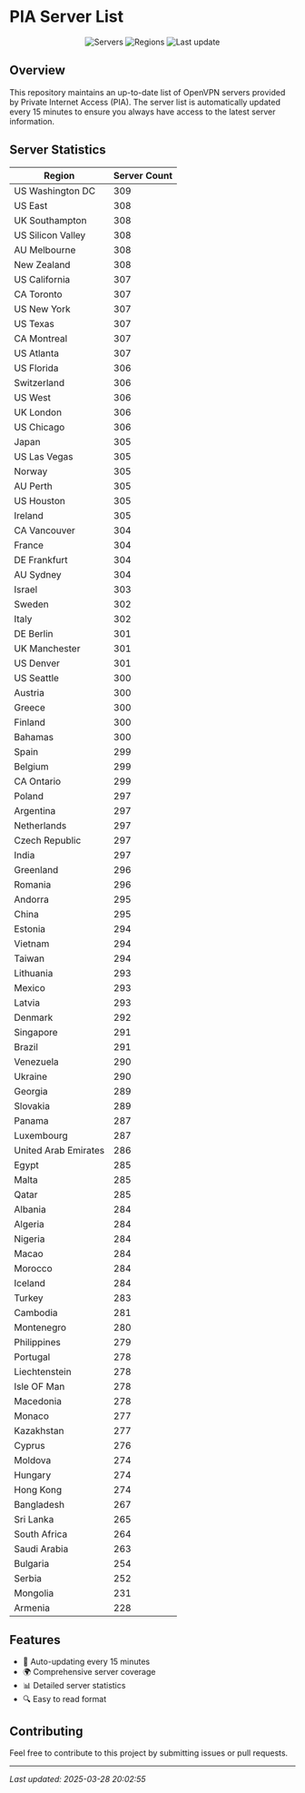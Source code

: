 # PIA Server List

<div align="center">

![Servers](https://img.shields.io/badge/servers-28,264-blue)
![Regions](https://img.shields.io/badge/regions-97-blue)
![Last update](https://img.shields.io/badge/Last_Updated-March_28_2025_15:02_EST-blue)

</div>

## Overview
This repository maintains an up-to-date list of OpenVPN servers provided by Private Internet Access (PIA). The server list is automatically updated every 15 minutes to ensure you always have access to the latest server information.

## Server Statistics
| Region | Server Count |
|--------|--------------|
| US Washington DC               | 309          |
| US East                        | 308          |
| UK Southampton                 | 308          |
| US Silicon Valley              | 308          |
| AU Melbourne                   | 308          |
| New Zealand                    | 308          |
| US California                  | 307          |
| CA Toronto                     | 307          |
| US New York                    | 307          |
| US Texas                       | 307          |
| CA Montreal                    | 307          |
| US Atlanta                     | 307          |
| US Florida                     | 306          |
| Switzerland                    | 306          |
| US West                        | 306          |
| UK London                      | 306          |
| US Chicago                     | 306          |
| Japan                          | 305          |
| US Las Vegas                   | 305          |
| Norway                         | 305          |
| AU Perth                       | 305          |
| US Houston                     | 305          |
| Ireland                        | 305          |
| CA Vancouver                   | 304          |
| France                         | 304          |
| DE Frankfurt                   | 304          |
| AU Sydney                      | 304          |
| Israel                         | 303          |
| Sweden                         | 302          |
| Italy                          | 302          |
| DE Berlin                      | 301          |
| UK Manchester                  | 301          |
| US Denver                      | 301          |
| US Seattle                     | 300          |
| Austria                        | 300          |
| Greece                         | 300          |
| Finland                        | 300          |
| Bahamas                        | 300          |
| Spain                          | 299          |
| Belgium                        | 299          |
| CA Ontario                     | 299          |
| Poland                         | 297          |
| Argentina                      | 297          |
| Netherlands                    | 297          |
| Czech Republic                 | 297          |
| India                          | 297          |
| Greenland                      | 296          |
| Romania                        | 296          |
| Andorra                        | 295          |
| China                          | 295          |
| Estonia                        | 294          |
| Vietnam                        | 294          |
| Taiwan                         | 294          |
| Lithuania                      | 293          |
| Mexico                         | 293          |
| Latvia                         | 293          |
| Denmark                        | 292          |
| Singapore                      | 291          |
| Brazil                         | 291          |
| Venezuela                      | 290          |
| Ukraine                        | 290          |
| Georgia                        | 289          |
| Slovakia                       | 289          |
| Panama                         | 287          |
| Luxembourg                     | 287          |
| United Arab Emirates           | 286          |
| Egypt                          | 285          |
| Malta                          | 285          |
| Qatar                          | 285          |
| Albania                        | 284          |
| Algeria                        | 284          |
| Nigeria                        | 284          |
| Macao                          | 284          |
| Morocco                        | 284          |
| Iceland                        | 284          |
| Turkey                         | 283          |
| Cambodia                       | 281          |
| Montenegro                     | 280          |
| Philippines                    | 279          |
| Portugal                       | 278          |
| Liechtenstein                  | 278          |
| Isle OF Man                    | 278          |
| Macedonia                      | 278          |
| Monaco                         | 277          |
| Kazakhstan                     | 277          |
| Cyprus                         | 276          |
| Moldova                        | 274          |
| Hungary                        | 274          |
| Hong Kong                      | 274          |
| Bangladesh                     | 267          |
| Sri Lanka                      | 265          |
| South Africa                   | 264          |
| Saudi Arabia                   | 263          |
| Bulgaria                       | 254          |
| Serbia                         | 252          |
| Mongolia                       | 231          |
| Armenia                        | 228          |

## Features
- 🔄 Auto-updating every 15 minutes
- 🌍 Comprehensive server coverage
- 📊 Detailed server statistics
- 🔍 Easy to read format

## Contributing
Feel free to contribute to this project by submitting issues or pull requests.

---
*Last updated: 2025-03-28 20:02:55*